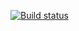 [![Build status](https://ci.appveyor.com/api/projects/status/u828jtq6a13tq20e?svg=true)](https://ci.appveyor.com/project/volontare/aqa2-3)